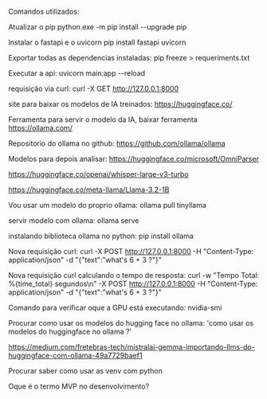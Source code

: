 Comandos utilizados:

Atualizar o pip
python.exe -m pip install --upgrade pip

Instalar o fastapi e o uvicorn
pip install fastapi uvicorn

Exportar todas as dependencias instaladas:
pip freeze > requeriments.txt

Executar a api:
uvicorn main:app --reload


requisição via curl:
curl -X GET http://127.0.0.1:8000


site para baixar os modelos de IA treinados:
https://huggingface.co/


Ferramenta para servir o modelo da IA, baixar ferramenta
https://ollama.com/

Repositorio do ollama no github:
https://github.com/ollama/ollama


Modelos para depois analisar:
https://huggingface.co/microsoft/OmniParser

https://huggingface.co/openai/whisper-large-v3-turbo

https://huggingface.co/meta-llama/Llama-3.2-1B


Vou usar um modelo do proprio ollama: 
ollama pull tinyllama

servir modelo com ollama:
ollama serve

instalando biblioteca ollama no python:
pip install ollama

Nova requisição curl:
curl -X POST http://127.0.0.1:8000 -H "Content-Type: application/json" -d "{\"text\":\"what's 6 + 3 ?\"}"

Nova requisição curl calculando o tempo de resposta:
curl -w "Tempo Total: %{time_total} segundos\n" -X POST http://127.0.0.1:8000 -H "Content-Type: application/json" -d "{\"text\":\"what's 6 + 3 ?\"}"

Comando para verificar oque a GPU está executando:
nvidia-smi 



Procurar como usar os modelos do hugging face no ollama:
'como usar os modelos do huggingface no ollama ?'

https://medium.com/fretebras-tech/mistralai-gemma-importando-llms-do-huggingface-com-ollama-49a7729baef1



Procurar saber como usar as venv com python

Oque é o termo MVP no desenvolvimento?